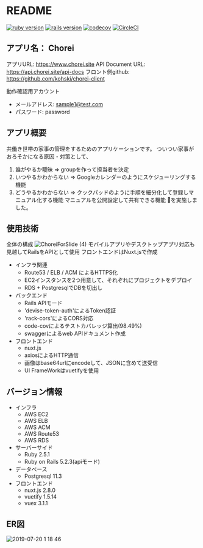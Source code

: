 # README
[![ruby version](https://img.shields.io/badge/Ruby-v2.5.1-green.svg)](https://www.ruby-lang.org/ja/)
[![rails version](https://img.shields.io/badge/Rails-v5.2.3-brightgreen.svg)](http://rubyonrails.org/)
[![codecov](https://codecov.io/gh/kohski/chorei-server/branch/master/graph/badge.svg)](https://codecov.io/gh/kohski/chorei-server)
[![CircleCI](https://circleci.com/gh/kohski/chorei-server.svg?style=svg)](https://circleci.com/gh/kohski/chorei-server)

## アプリ名： Chorei
アプリURL: https://www.chorei.site
API Document URL: https://api.chorei.site/api-docs
フロント側github: https://github.com/kohski/chorei-client

動作確認用アカウント
- メールアドレス: sample1@test.com
- パスワード: password

## アプリ概要
共働き世帯の家事の管理をするためのアプリケーションです。
ついつい家事がおろそかになる原因・対策として、
1. 誰がやるか曖昧
  => groupを作って担当者を決定
2. いつやるかわからない
  => Googleカレンダーのようにスケジューリングする機能
3. どうやるかわからない
  => クックパッドのように手順を細分化して登録しマニュアル化する機能
     マニュアルを公開設定して共有できる機能
を実施しました。

## 使用技術
全体の構成
![ChoreiForSlide (4)](https://user-images.githubusercontent.com/39625567/61593561-f372eb00-ac1b-11e9-9aa4-6d25d7b553f3.png)
モバイルアプリやデスクトップアプリ対応も見越してRailsをAPIとして使用
フロントエンドはNuxt.jsで作成

- インフラ関連
  - Route53 / ELB / ACM によるHTTPS化
  - EC2インスタンスを2つ用意して、それぞれにプロジェクトをデプロイ
  - RDS + PostgresqlでDBを切出し
- バックエンド
  - Rails APIモード
  - 'devise-token-auth'によるToken認証
  - 'rack-cors'によるCORS対応
  - code-covによるテストカバレッジ算出(98.49%)
  - swaggerによるweb APIドキュメント作成
- フロントエンド
  - nuxt.js
  - axiosによるHTTP通信
  - 画像はbase64urlにencodeして、JSONに含めて送受信
  - UI FrameWorkはvuetifyを使用

## バージョン情報
  - インフラ
    - AWS EC2
    - AWS ELB
    - AWS ACM
    - AWS Route53
    - AWS RDS
  - サーバーサイド
    - Ruby 2.5.1
    - Ruby on Rails 5.2.3(apiモード)
  - データベース
    - Postgresql 11.3
  - フロントエンド
    - nuxt.js 2.8.0
    - vuetify 1.5.14
    - vuex 3.1.1
## ER図
![2019-07-20 1 18 46](https://user-images.githubusercontent.com/39625567/61593512-4ac48b80-ac1b-11e9-92b2-dd831afe65cf.png)
